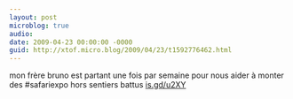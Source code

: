 ```yaml
---
layout: post
microblog: true
audio: 
date: 2009-04-23 00:00:00 -0000
guid: http://xtof.micro.blog/2009/04/23/t1592776462.html
---
```

mon frère bruno est partant une fois par semaine pour nous aider à monter des #safariexpo hors sentiers battus  [is.gd/u2XY](http://is.gd/u2XY)
